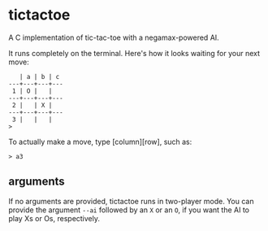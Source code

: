 # tictactoe
A C implementation of tic-tac-toe with a negamax-powered AI.

It runs completely on the terminal. Here's how it looks waiting for your next move:
```
   | a | b | c
---+---+---+---
 1 | O |   |
---+---+---+---
 2 |   | X |
---+---+---+---
 3 |   |   |
>
```

To actually make a move, type [column][row], such as:
```
> a3
```

## arguments
If no arguments are provided, tictactoe runs in two-player mode.
You can provide the argument `--ai` followed by an `X` or an `O`, if you want the AI to play Xs or Os, respectively.
